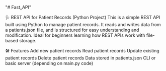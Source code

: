 "# Fast_API" 

🩺 REST API for Patient Records (Python Project)
This is a simple REST API built using Python to manage patient records. It reads and writes data from a patients.json file, and is structured for easy understanding and modification. Ideal for beginners learning how REST APIs work with file-based storage.

🛠 Features
Add new patient records
Read patient records
Update existing patient records
Delete patient records
Data stored in patients.json
CLI or basic server (depending on main.py code)

